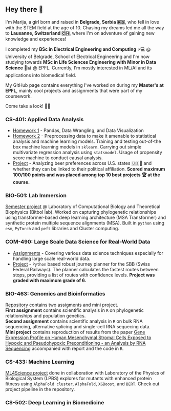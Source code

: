 ## Hey there 👋

I'm Marija, a girl born and raised in **Belgrade, Serbia 🇷🇸**, who fell in love with the STEM field at the age of 10. Chasing my dreams led me all the way to **Lausanne, Switzerland 🇨🇭**, where I'm on adventure of gaining new knowledge and experiences!  

I completed my **BSc in Electrical Engineering and Computing** ⚡💻 @ University of Belgrade, School of Electrical Engineering and I'm now studying towards **MSc in Life Sciences Engineering with Minor in Data Science** 🧬📊 @ EPFL. Currently, I'm mostly interested in ML/AI and its applications into biomedical field.

My GitHub page contains everything I've worked on during my **Master's at EPFL**, mainly cool projects and assignments that were part of my coursework.  

Come take a look! 👀🚀  

### CS-401: Applied Data Analysis  

* [Homework 1](https://github.com/masazelic/ada-2024-homework-1-adavengers) - Pandas, Data Wrangling, and Data Visualization
* [Homework 2](https://github.com/masazelic/ada-2024-homework-2-adavengers) - Preprocessing data to make it amenable to statistical analysis and machine learning models. Training and testing out-of-the box machine learning models in `sklearn`. Carrying out simple multivariate regression analysis using `statsmodel`. Usage of propensity score machine to conduct causal analysis.
* [Project](https://github.com/masazelic/ada-2024-project-adavengers) - Analyzing beer preferences across U.S. states 🇺🇸🍻 and whether they can be linked to their political affiliation. **Scored maximum 100/100 points and was placed among top 10 best projects 🏆 at the course.**

### BIO-501: Lab Immersion

[Semester project](https://github.com/masazelic/Fine-tuning-MSA-Transformer) @ Laboratory of Computational Biology and Theoretical Biophysics (Bitbol lab). Worked on capturing phylogenetic relationships using transformer-based deep learning architecture (MSA Transformer) and synthetic protein multiple sequence alignments (MSA). Built in `python` using `esm`, `PyTorch` and `peft` libraries and Cluster computing.

### COM-490: Large Scale Data Science for Real-World Data

* [Assignments](https://github.com/masazelic/lsds-assignments/tree/main) - Covering various data science techniques especially for handling large scale real-world data.
* [Project](https://github.com/masazelic/SBBG) - `Python` based robust journey planner for the SBB (Swiss Federal Railways). The planner calculates the fastest routes between stops, providing a list of routes with confidence levels. **Project was graded with maximum grade of 6.**

### BIO-463: Genomics and Bioinformatics  

[Repository](https://github.com/masazelic/genomics-bioinformatics/tree/main) contains two assigments and mini project.  
**First assignment** contains scientific analysis in `R` on phylogenetic relationships and population genetics.  
**Second assignment** contains scientific analysis in `R` on bulk RNA sequencing, alternative splicing and single-cell RNA sequecing data.  
**Mini project** contains reproduction of results from the paper [Gene Expression Profile on Human Mesenchymal Stromal Cells Exposed to Hypoxic and Pseudohypoxic Preconditioning - an Analysis by RNA Sequencing](https://pubmed.ncbi.nlm.nih.gov/34360925/) accompanied with report and the code in `R`.  

### CS-433: Machine Learning  

[ML4Science project](https://github.com/masazelic/ml-project-2-girl-mse) done in collaboration with Laboratory of the Physics of Biological System (LPBS) explores for mutants with enhanced protein fitness using `AlphaFold cluster`, `AlphaFold`, `XGBoost`, and `BERT`. Check out project pipeline in the repository.

### CS-502: Deep Learning in Biomedicine  




  

